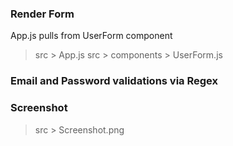 ### Render Form
App.js pulls from UserForm component
> src > App.js
> src > components > UserForm.js

### Email and Password validations via Regex

### Screenshot
> src > Screenshot.png
